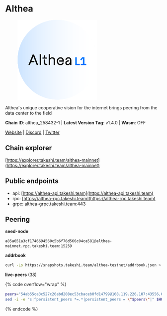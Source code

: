 # Althea

<figure><img src="https://github.com/takeshi-val/Logo/raw/main/althea.png" alt=""><figcaption></figcaption></figure>

Althea's unique cooperative vision for the internet brings peering from the data center to the field

**Chain ID**: althea\_258432-1 | **Latest Version Tag**: v1.4.0 | **Wasm**: OFF

[Website](https://www.althea.net) | [Discord](https://discord.gg/ZTKWfpDs) | [Twitter](https://twitter.com/altheanetwork)

## Chain explorer

[https://explorer.takeshi.team/althea-mainnet](https://explorer.takeshi.team/althea-mainnet)

## Public endpoints

* api: [https://althea-api.takeshi.team](https://althea-api.takeshi.team)
* rpc: [https://althea-rpc.takeshi.team](https://althea-rpc.takeshi.team)
* grpc: althea-grpc.takeshi.team:443

## Peering

**seed-node**

```
a85a651a3cf1746694560c5b6f76d566c04ca581@althea-mainnet.rpc.takeshi.team:15259
```

**addrbook**

```bash
curl -Ls https://snapshots.takeshi.team/althea-testnet/addrbook.json > $HOME/.althea/config/addrbook.json
```

**live-peers** (38)

{% code overflow="wrap" %}
```bash
peers="54ab55ca3c527c26abd208ec53cbaceb0fd14799@168.119.226.107:43556,0168344b6baa76490b0ce4f7260f7211d115bfcd@167.235.180.105:26656,4d9c73a9e541453b56add8fadf0839fd1442d979@15.235.115.155:17200,a0eca501485cc74e0568973ef502d05023f6500d@158.247.226.255:17200,ab9a9e6ea747839652dfe4480e66a5eb78a385e8@51.81.167.60:17200,46ad21a616527181ea3d992339268a5a25c771fa@95.216.38.96:14656"
sed -i -e "s|^persistent_peers *=.*|persistent_peers = \"$peers\"|" $HOME/.althea/config/config.toml
```
{% endcode %}
